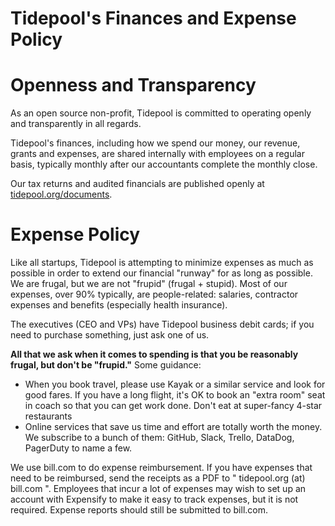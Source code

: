 # Tidepool's Finances and Expense Policy

# Openness and Transparency

As an open source non-profit, Tidepool is committed to operating openly and transparently in all regards. 

Tidepool's finances, including how we spend our money, our revenue, grants and expenses, are shared internally with employees on a regular basis, typically monthly after our accountants complete the monthly close.

Our tax returns and audited financials are published openly at [tidepool.org/documents](https://tidepool.org/documents).

# Expense Policy

Like all startups, Tidepool is attempting to minimize expenses as much as possible in order to extend our financial "runway" for as long as possible. We are frugal, but we are not "frupid" (frugal + stupid). Most of our expenses, over 90% typically, are people-related: salaries, contractor expenses and benefits (especially health insurance).

The executives (CEO and VPs) have Tidepool business debit cards; if you need to purchase something, just ask one of us.

**All that we ask when it comes to spending is that you be reasonably frugal, but don't be "frupid."** Some guidance:
* When you book travel, please use Kayak or a similar service and look for good fares. If you have a long flight, it's OK to book an "extra room" seat in coach so that you can get work done. Don't eat at super-fancy 4-star restaurants
* Online services that save us time and effort are totally worth the money. We subscribe to a bunch of them: GitHub, Slack, Trello, DataDog, PagerDuty to name a few.

We use bill.com to do expense reimbursement. If you have expenses that need to be reimbursed, send the receipts as a PDF to " tidepool.org (at) bill.com ". Employees that incur a lot of expenses may wish to set up an account with Expensify to make it easy to track expenses, but it is not required. Expense reports should still be submitted to bill.com.